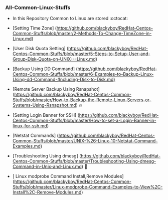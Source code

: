 ### All-Common-Linux-Stuffs

* In this Repository Common to Linux are stored  :octocat:

* [Setting Time Zone] (https://github.com/blackyboy/RedHat-Centos-Common-Stuffs/blob/master/2-Methods-To-Change-TimeZone-in-Linux.md)
* [User Disk Quota Setting] (https://github.com/blackyboy/RedHat-Centos-Common-Stuffs/blob/master/5-Steps-to-Setup-User-and-Group-Disk-Quota-on-UNIX---Linux.md)
* [Backup Using DD Command] (https://github.com/blackyboy/RedHat-Centos-Common-Stuffs/blob/master/6-Examples-to-Backup-Linux-Using-dd-Command-(Including-Disk-to-Disk.md)
* [Remote Server Backup Using Rsnapshot] (https://github.com/blackyboy/RedHat-Centos-Common-Stuffs/blob/master/How-to-Backup-the-Remote-Linux-Servers-or-Systems-Using-Rsnapshot.md) :fire:
* [Setting Login Banner for SSH] (https://github.com/blackyboy/RedHat-Centos-Common-Stuffs/blob/master/How-to-set-a-Login-Banner-in-linux-for-ssh.md)
* [Netstat Commands] (https://github.com/blackyboy/RedHat-Centos-Common-Stuffs/blob/master/UNIX-%26-Linux-10-Netstat-Command-Examples.md)
* [Troubleshooting Using dmesg] (https://github.com/blackyboy/RedHat-Centos-Common-Stuffs/blob/master/Troubleshooting-Using-dmesg-Command-in-Unix-and-Linux.md) :mag_right:
* [ Linux modprobe Command Install,Remove Modules] (https://github.com/blackyboy/RedHat-Centos-Common-Stuffs/blob/master/Linux-modprobe-Command-Examples-to-View%2C-Install%2C-Remove-Modules.md)
